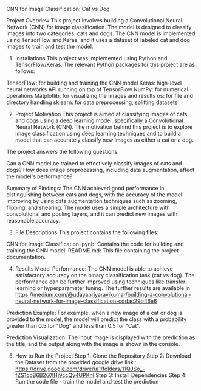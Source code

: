 CNN for Image Classification: Cat vs Dog

Project Overview
This project involves building a Convolutional Neural Network (CNN) for image classification. The model is designed to classify images into two categories: cats and dogs. The CNN model is implemented using TensorFlow and Keras, and it uses a dataset of labeled cat and dog images to train and test the model.

1. Installations
This project was implemented using Python and TensorFlow/Keras. The relevant Python packages for this project are as follows:

TensorFlow: for building and training the CNN model
Keras: high-level neural networks API running on top of TensorFlow
NumPy: for numerical operations
Matplotlib: for visualizing the images and results
os: for file and directory handling
sklearn: for data preprocessing, splitting datasets 


2. Project Motivation
This project is aimed at classifying images of cats and dogs using a deep learning model, specifically a Convolutional Neural Network (CNN). The motivation behind this project is to explore image classification using deep learning techniques and to build a model that can accurately classify new images as either a cat or a dog.

The project answers the following questions:

Can a CNN model be trained to effectively classify images of cats and dogs?
How does image preprocessing, including data augmentation, affect the model's performance?

Summary of Findings:
The CNN achieved good performance in distinguishing between cats and dogs, with the accuracy of the model improving by using data augmentation techniques such as zooming, flipping, and shearing.
The model uses a simple architecture with convolutional and pooling layers, and it can predict new images with reasonable accuracy.

3. File Descriptions
This project contains the following files:

CNN for Image Classification.ipynb: Contains the code for building and training the CNN model.
README.md: This file containing the project documentation.

4. Results
Model Performance:
The CNN model is able to achieve satisfactory accuracy on the binary classification task (cat vs dog). The performance can be further improved using techniques like transfer learning or hyperparameter tuning. The further results are available in https://medium.com/@udayapriyaravikumar/building-a-convolutional-neural-network-for-image-classification-cddac29b46e6


Prediction Example:
For example, when a new image of a cat or dog is provided to the model, the model will predict the class with a probability greater than 0.5 for "Dog" and less than 0.5 for "Cat".

Prediction Visualization:
The input image is displayed with the prediction as the title, and the output along with the image is shown in the console.

5. How to Run the Project
Step 1: Clone the Repository
Step 2: Download the Dataset from the provided google drive link : https://drive.google.com/drive/u/1/folders/11QJSo_-fZS1cpB6B2GXHj9ccQy4UPKnI
Step 3: Install Dependencies
Step 4: Run the code file - train the model and test the prediction


